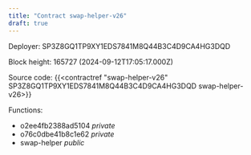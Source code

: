 ```yaml
---
title: "Contract swap-helper-v26"
draft: true
---
```

Deployer: SP3Z8GQ1TP9XY1EDS7841M8Q44B3C4D9CA4HG3DQD


 



Block height: 165727 (2024-09-12T17:05:17.000Z)

Source code: {{<contractref "swap-helper-v26" SP3Z8GQ1TP9XY1EDS7841M8Q44B3C4D9CA4HG3DQD swap-helper-v26>}}

Functions:

* o2ee4fb2388ad5104 _private_
* o76c0dbe41b8c1e62 _private_
* swap-helper _public_
